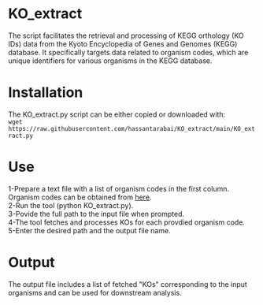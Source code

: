 # KO_extract
The script facilitates the retrieval and processing of KEGG orthology (KO IDs) data from the Kyoto Encyclopedia of Genes and Genomes (KEGG) database. It specifically targets data related to organism codes, which are unique identifiers for various organisms in the KEGG database. 

# Installation
The KO_extract.py script can be either copied or downloaded with:     
`wget https://raw.githubusercontent.com/hassantarabai/KO_extract/main/KO_extract.py`


# Use
1-Prepare a text file with a list of organism codes in the first column. Organism codes can be obtained from [here](https://www.genome.jp/kegg/catalog/org_list.html).  
2-Run the tool (python KO_extract.py).  
3-Povide the full path to the input file when prompted.    
4-The tool fetches and processes KOs for each provdied organism code.  
5-Enter the desired path and the output file name.     

# Output
The output file includes a list of fetched "KOs" corresponding to the input organisms and can be used for downstream analysis. 
